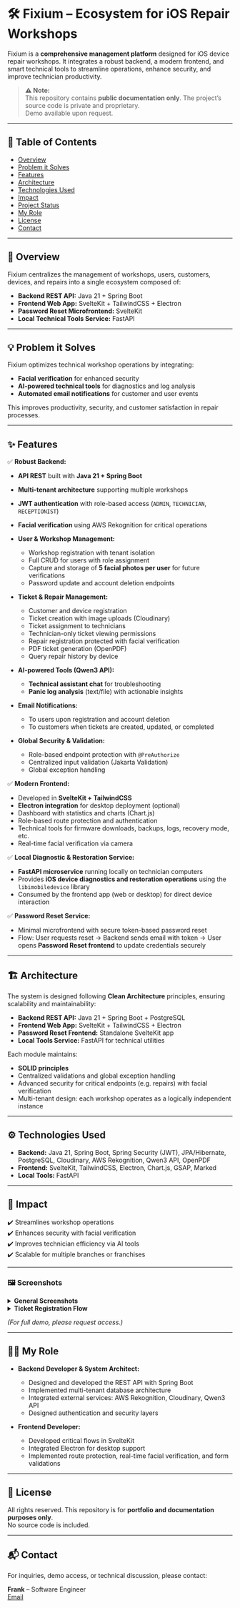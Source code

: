 # 🛠️ Fixium – Ecosystem for iOS Repair Workshops

Fixium is a **comprehensive management platform** designed for iOS device repair workshops. It integrates a robust backend, a modern frontend, and smart technical tools to streamline operations, enhance security, and improve technician productivity.

> **⚠️ Note:**  
> This repository contains **public documentation only**. The project’s source code is private and proprietary.  
> Demo available upon request.

---

## 📌 **Table of Contents**

- [Overview](#overview)
- [Problem it Solves](#problem-it-solves)
- [Features](#features)
- [Architecture](#architecture)
- [Technologies Used](#technologies-used)
- [Impact](#impact)
- [Project Status](#project-status)
- [My Role](#my-role)
- [License](#license)
- [Contact](#contact)

---

## 📝 **Overview**

Fixium centralizes the management of workshops, users, customers, devices, and repairs into a single ecosystem composed of:

- **Backend REST API:** Java 21 + Spring Boot  
- **Frontend Web App:** SvelteKit + TailwindCSS + Electron  
- **Password Reset Microfrontend:** SvelteKit  
- **Local Technical Tools Service:** FastAPI

---

## 💡 **Problem it Solves**

Fixium optimizes technical workshop operations by integrating:

- **Facial verification** for enhanced security  
- **AI-powered technical tools** for diagnostics and log analysis  
- **Automated email notifications** for customer and user events

This improves productivity, security, and customer satisfaction in repair processes.

---

## ✨ **Features**

✅ **Robust Backend:**

* **API REST** built with **Java 21 + Spring Boot**
* **Multi-tenant architecture** supporting multiple workshops
* **JWT authentication** with role-based access (`ADMIN`, `TECHNICIAN`, `RECEPTIONIST`)
* **Facial verification** using AWS Rekognition for critical operations
* **User & Workshop Management:**

  * Workshop registration with tenant isolation
  * Full CRUD for users with role assignment
  * Capture and storage of **5 facial photos per user** for future verifications
  * Password update and account deletion endpoints
* **Ticket & Repair Management:**

  * Customer and device registration
  * Ticket creation with image uploads (Cloudinary)
  * Ticket assignment to technicians
  * Technician-only ticket viewing permissions
  * Repair registration protected with facial verification
  * PDF ticket generation (OpenPDF)
  * Query repair history by device
* **AI-powered Tools (Qwen3 API):**

  * **Technical assistant chat** for troubleshooting
  * **Panic log analysis** (text/file) with actionable insights
* **Email Notifications:**

  * To users upon registration and account deletion
  * To customers when tickets are created, updated, or completed
* **Global Security & Validation:**

  * Role-based endpoint protection with `@PreAuthorize`
  * Centralized input validation (Jakarta Validation)
  * Global exception handling

✅ **Modern Frontend:**

* Developed in **SvelteKit + TailwindCSS**
* **Electron integration** for desktop deployment (optional)
* Dashboard with statistics and charts (Chart.js)
* Role-based route protection and authentication
* Technical tools for firmware downloads, backups, logs, recovery mode, etc.
* Real-time facial verification via camera

✅ **Local Diagnostic & Restoration Service:**

* **FastAPI microservice** running locally on technician computers
* Provides **iOS device diagnostics and restoration operations** using the `libimobiledevice` library
* Consumed by the frontend app (web or desktop) for direct device interaction

✅ **Password Reset Service:**

* Minimal microfrontend with secure token-based password reset
* Flow: User requests reset → Backend sends email with token → User opens **Password Reset frontend** to update credentials securely

---

## 🏗️ **Architecture**

The system is designed following **Clean Architecture** principles, ensuring scalability and maintainability:

- **Backend REST API:** Java 21 + Spring Boot + PostgreSQL  
- **Frontend Web App:** SvelteKit + TailwindCSS + Electron  
- **Password Reset Frontend:** Standalone SvelteKit app  
- **Local Tools Service:** FastAPI for technical utilities

Each module maintains:

- **SOLID principles**  
- Centralized validations and global exception handling  
- Advanced security for critical endpoints (e.g. repairs) with facial verification  
- Multi-tenant design: each workshop operates as a logically independent instance

---

## ⚙️ **Technologies Used**

- **Backend:** Java 21, Spring Boot, Spring Security (JWT), JPA/Hibernate, PostgreSQL, Cloudinary, AWS Rekognition, Qwen3 API, OpenPDF
- **Frontend:** SvelteKit, TailwindCSS, Electron, Chart.js, GSAP, Marked
- **Local Tools:** FastAPI

---

## 🚀 **Impact**

✔️ Streamlines workshop operations  
✔️ Enhances security with facial verification  
✔️ Improves technician efficiency via AI tools  
✔️ Scalable for multiple branches or franchises

---

### 🖼️ **Screenshots**

<details>
<summary><strong>General Screenshots</strong></summary>

<p align="center">
  <img src="./assets/1-login.png" alt="Login Screen"/>
</p>

<p align="center">
  <img src="./assets/2-registro.png" alt="User Registration"/>
</p>

<p align="center">
  <img src="./assets/3-dashboard.png" alt="Dashboard Overview"/>
</p>

<p align="center">
  <img src="./assets/4-tickets-view.png" alt="Tickets View"/>
</p>

<p align="center">
  <img src="./assets/5-ticket-detail.png" alt="Ticket Detail"/>
</p>

<p align="center">
  <img src="./assets/6-repairs-view.png" alt="Repairs Management"/>
</p>

<p align="center">
  <img src="./assets/7-users.png" alt="Users Management"/>
</p>

<p align="center">
  <img src="./assets/10-ai-assistant.png" alt="AI Technical Assistant"/>
</p>

<p align="center">
  <img src="./assets/11-panic-tool.png" alt="Panic Log Analysis Tool"/>
</p>

</details>

<details>
<summary><strong>Ticket Registration Flow</strong></summary>

<p align="center">
  <img src="./assets/register-client.png" alt="Register Client"/>
</p>

<p align="center">
  <img src="./assets/select-device.png" alt="Select Device"/>
</p>

<p align="center">
  <img src="./assets/device-status.png" alt="Device Status"/>
</p>

<p align="center">
  <img src="./assets/upload-images.png" alt="Upload Images"/>
</p>

<p align="center">
  <img src="./assets/summary.png" alt="Summary"/>
</p>

</details>



*(For full demo, please request access.)*

---

## 👨‍💻 **My Role**

- **Backend Developer & System Architect:**  
  - Designed and developed the REST API with Spring Boot  
  - Implemented multi-tenant database architecture  
  - Integrated external services: AWS Rekognition, Cloudinary, Qwen3 API  
  - Designed authentication and security layers

- **Frontend Developer:**  
  - Developed critical flows in SvelteKit  
  - Integrated Electron for desktop support  
  - Implemented route protection, real-time facial verification, and form validations

---

## 📄 **License**

All rights reserved. This repository is for **portfolio and documentation purposes only**.  
No source code is included.

---

## 📬 **Contact**

For inquiries, demo access, or technical discussion, please contact:

**Frank** – Software Engineer  
[Email](mailto:f.cornejo.pacheco@gmail.com)
